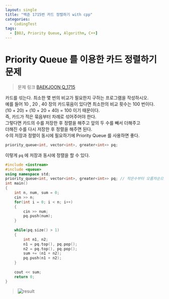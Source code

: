 ```yaml
---
layout: single
title: "백준 1715번 카드 정렬하기 with cpp"
categories:
  - CodingTest
tags:
  - [BOJ, Priority Queue, Algorithm, C++]
---
```


# Priority Queue 를 이용한 카드 정렬하기 문제

> 문제 링크
> [BAEKJOON Q_1715](https://www.acmicpc.net/problem/1715)

카드를 섞는다. 최소한 몇 번의 비교가 필요한지 구하는 프로그램을 작성하시오. <br>
예를 들어 10 , 20 , 40 장의 카드묶음이 있다면 최소한의 비교 횟수는 100 번이다. <br>
(10 + 20) + (10 + 20 + 40) = 100 이기 때문이다. <br>
즉, 카드가 적은 묶음부터 차례로 섞어주어야 한다. <br>
그렇다면 카드의 수를 저장한 후 정렬을 해주고 앞의 두 수를 빼서 더해주고 <br>
더해진 수를 다시 저장한 후 정렬을 해주면 된다. <br>
수의 저장과 정렬이 동시에 필요하기에 Priority Queue 를 사용하면 좋다. 

```cpp
priority_queue<int, vector<int>, greater<int>> pq;
```

이렇게 `pq` 에 저장과 동시에 정렬을 할 수 있다.

```cpp
#include <iostream>
#include <queue>
using namespace std;
priority_queue<int, vector<int>, greater<int>> pq; // 작은수부터 오름차순으로 자동정렬
int main()
{
    int n, num, sum = 0;
    cin >> n;
    for(int i = 0; i < n; i++)
    {
        cin >> num;
        pq.push(num);
    }
    
    while(pq.size() > 1)
    {
        int n1, n2;
        n1 = pq.top(), pq.pop();
        n2 = pq.top(), pq.pop();
        sum += (n1 + n2);
        pq.push(n1 + n2);
    }
    
    cout << sum;
    return 0;
}
```

> ![result](https://user-images.githubusercontent.com/87271529/167170519-b6fb929d-ca18-4f0e-a262-5eaadeef1b1d.png)
